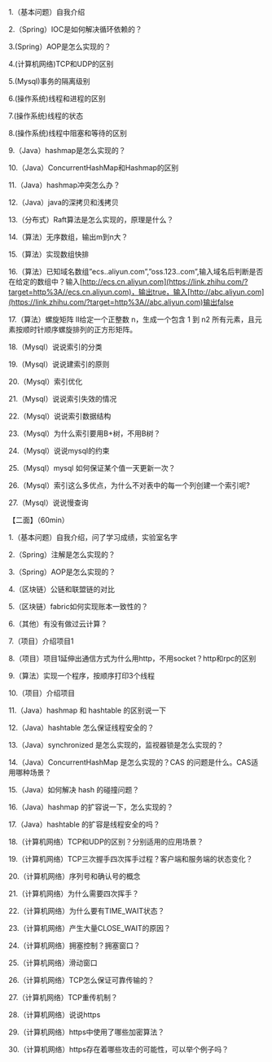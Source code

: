 1.（基本问题）自我介绍

2.（Spring）IOC是如何解决循环依赖的？

3.(Spring）AOP是怎么实现的？

4.(计算机网络)TCP和UDP的区别

5.(Mysql)事务的隔离级别

6.(操作系统)线程和进程的区别

7.(操作系统)线程的状态

8.(操作系统)线程中阻塞和等待的区别

9.（Java）hashmap是怎么实现的？

10.（Java）ConcurrentHashMap和Hashmap的区别

11.（Java）hashmap冲突怎么办？

12.（Java）java的深拷贝和浅拷贝

13.（分布式）Raft算法是怎么实现的，原理是什么？

14.（算法）无序数组，输出m到n大？

15.（算法）实现数组快排

16.（算法）已知域名数组”ecs..aliyun.com”,”oss.123..com”,输入域名后判断是否在给定的数组中？输入[http://ecs.cn.aliyun.com](https://link.zhihu.com/?target=http%3A//ecs.cn.aliyun.com)，输出true，输入[http://abc.aliyun.com](https://link.zhihu.com/?target=http%3A//abc.aliyun.com)输出false

17.（算法）螺旋矩阵 II给定一个正整数 n，生成一个包含 1 到 n2 所有元素，且元素按顺时针顺序螺旋排列的正方形矩阵。

18.（Mysql）说说索引的分类

19.（Mysql）说说建索引的原则

20.（Mysql）索引优化

21.（Mysql）说说索引失效的情况

22.（Mysql）说说索引数据结构

23.（Mysql）为什么索引要用B+树，不用B树？

24.（Mysql）说说mysql的约束

25.（Mysql）mysql 如何保证某个值一天更新一次？

26.（Mysql）索引这么多优点，为什么不对表中的每一个列创建一个索引呢?

27.（Mysql）说说慢查询



【二面】（60min）

1.（基本问题）自我介绍，问了学习成绩，实验室名字

2.（Spring）注解是怎么实现的？

3.（Spring）AOP是怎么实现的？

4.（区块链）公链和联盟链的对比

5.（区块链）fabric如何实现账本一致性的？

6.（其他）有没有做过云计算？

7.（项目）介绍项目1

8.（项目）项目1延伸出通信方式为什么用http，不用socket？http和rpc的区别

9.（算法）实现一个程序，按顺序打印3个线程

10.（项目）介绍项目

11.（Java）hashmap 和 hashtable 的区别说一下

12.（Java）hashtable 怎么保证线程安全的？

13.（Java）synchronized 是怎么实现的，监视器锁是怎么实现的？

14.（Java）ConcurrentHashMap 是怎么实现的？CAS 的问题是什么。CAS适用哪种场景？

15.（Java）如何解决 hash 的碰撞问题？

16.（Java）hashmap 的扩容说一下，怎么实现的？

17.（Java）hashtable 的扩容是线程安全的吗？

18.（计算机网络）TCP和UDP的区别？分别适用的应用场景？

19.（计算机网络）TCP三次握手四次挥手过程？客户端和服务端的状态变化？

20.（计算机网络）序列号和确认号的概念

21.（计算机网络）为什么需要四次挥手？

22.（计算机网络）为什么要有TIME_WAIT状态？

23.（计算机网络）产生大量CLOSE_WAIT的原因？

24.（计算机网络）拥塞控制？拥塞窗口？

25.（计算机网络）滑动窗口

26.（计算机网络）TCP怎么保证可靠传输的？

27.（计算机网络）TCP重传机制？

28.（计算机网络）说说https

29.（计算机网络）https中使用了哪些加密算法？

30.（计算机网络）https存在着哪些攻击的可能性，可以举个例子吗？